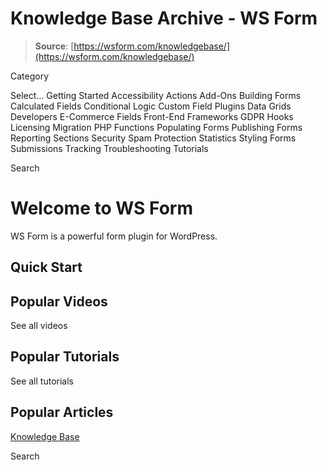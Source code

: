 # Knowledge Base Archive - WS Form

> **Source**: [https://wsform.com/knowledgebase/](https://wsform.com/knowledgebase/)


Category

Select...
 Getting Started Accessibility Actions Add-Ons Building Forms Calculated Fields Conditional Logic Custom Field Plugins Data Grids Developers E-Commerce Fields Front-End Frameworks GDPR Hooks Licensing Migration PHP Functions Populating Forms Publishing Forms Reporting Sections Security Spam Protection Statistics Styling Forms Submissions Tracking Troubleshooting Tutorials

Search

# Welcome to WS Form

WS Form is a powerful form plugin for WordPress.

## Quick Start

## Popular Videos

 See all videos

## Popular Tutorials

 See all tutorials

## Popular Articles

[Knowledge Base](https://wsform.com/knowledgebase/)

Search

